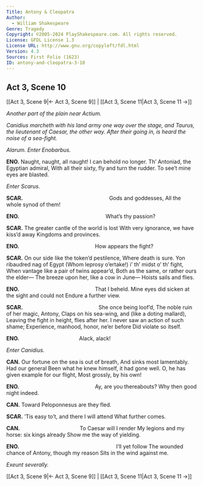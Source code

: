 ```yaml
---
Title: Antony & Cleopatra
Author: 
  - William Shakespeare
Genre: Tragedy
Copyright: ©2005-2024 PlayShakespeare.com. All rights reserved.
License: GFDL License 1.3
License URL: http://www.gnu.org/copyleft/fdl.html
Version: 4.3
Sources: First Folio (1623)
ID: antony-and-cleopatra-3-10
---
```


## Act 3, Scene 10
[[Act 3, Scene 9|← Act 3, Scene 9]] | [[Act 3, Scene 11|Act 3, Scene 11 →]]

*Another part of the plain near Actium.*

*Canidius marcheth with his land army one way over the stage, and Taurus, the lieutenant of Caesar, the other way. After their going in, is heard the noise of a sea-fight.*

*Alarum. Enter Enobarbus.*

**ENO.**
Naught, naught, all naught! I can behold no longer.
Th’ Antoniad, the Egyptian admiral,
With all their sixty, fly and turn the rudder.
To see’t mine eyes are blasted.

*Enter Scarus.*

**SCAR.**
                Gods and goddesses,
All the whole synod of them!

**ENO.**
                What’s thy passion?

**SCAR.**
The greater cantle of the world is lost
With very ignorance, we have kiss’d away
Kingdoms and provinces.

**ENO.**
              How appears the fight?

**SCAR.**
On our side like the token’d pestilence,
Where death is sure. Yon ribaudred nag of Egypt
(Whom leprosy o’ertake!) i’ th’ midst o’ th’ fight,
When vantage like a pair of twins appear’d,
Both as the same, or rather ours the elder⁠—
The breeze upon her, like a cow in June⁠—
Hoists sails and flies.

**ENO.**
              That I beheld.
Mine eyes did sicken at the sight and could not
Endure a further view.

**SCAR.**
              She once being loof’d,
The noble ruin of her magic, Antony,
Claps on his sea-wing, and (like a doting mallard),
Leaving the fight in height, flies after her.
I never saw an action of such shame;
Experience, manhood, honor, ne’er before
Did violate so itself.

**ENO.**
           Alack, alack!

*Enter Canidius.*

**CAN.**
Our fortune on the sea is out of breath,
And sinks most lamentably. Had our general
Been what he knew himself, it had gone well.
O, he has given example for our flight,
Most grossly, by his own!

**ENO.**
              Ay, are you thereabouts?
Why then good night indeed.

**CAN.**
Toward Peloponnesus are they fled.

**SCAR.**
’Tis easy to’t, and there I will attend
What further comes.

**CAN.**
           To Caesar will I render
My legions and my horse: six kings already
Show me the way of yielding.

**ENO.**
                  I’ll yet follow
The wounded chance of Antony, though my reason
Sits in the wind against me.

*Exeunt severally.*

[[Act 3, Scene 9|← Act 3, Scene 9]] | [[Act 3, Scene 11|Act 3, Scene 11 →]]